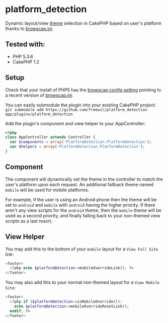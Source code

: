 # platform_detection

Dynamic layout/view [theme](http://book.cakephp.org/1.2/view/488/Themes) 
selection in CakePHP based on user's platform thanks to 
[browscap.ini](https://browsers.garykeith.com/downloads.asp).

## Tested with:
* PHP 5.3.6
* CakePHP 1.2

## Setup
Check that your install of PHP5 has the 
[browscap config setting](http://php.net/manual/misc.configuration.php#ini.browscap) 
pointing to a recent version of 
[browscap.ini](https://browsers.garykeith.com/downloads.asp).

You can easily submodule the plugin into your existing CakePHP project:
`git submodule add https://github.com/freewil/platform_detection app/plugins/platform_detection`

Add the plugin's component and view helper to your AppController:

```php
<?php
class AppController extends Controller {
  var $components = array('PlatformDetection.PlatformDetection');
  var $helpers = array('PlatformDetection.PlatformDetection');
}

```

## Component 
The component will dynamically set the theme in the controller to match the 
user's platform upon each request. An additional fallback theme named `mobile` 
will be used for mobile platforms.

For example, if the user is using an Android phone then the theme will be set to
`android` and `mobile` with `android` having the higher priority. If there
aren't any view scripts for the `android` theme, then the `mobile` theme
will be used as a second priority, and finally falling back to your non-themed 
view scripts as a last resort.

## View Helper
You may add this to the bottom of your `mobile` layout for a `View Full Site` 
link: 

```php
<footer>
  <?php echo $platformDetection->mobileOverrideLink(); ?>
</footer>
```

You may also add this to your normal non-themed layout for a 
`View Mobile Site`:

```php
<footer>
  <?php if ($platformDetection->isMobileOverride()):
    echo $platformDetection->mobileOverrideResetLink();
  endif; ?>
</footer>
```
